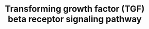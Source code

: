 ---
annotations:
- type: Pathway Ontology
  value: signaling pathway
authors:
- MaintBot
- MirellaKalafati
- Eweitz
description: ''
last-edited: 2021-05-23
organisms:
- Pan troglodytes
redirect_from:
- /index.php/Pathway:WP926
- /instance/WP926
schema-jsonld:
- '@context': https://schema.org/
  '@id': https://wikipathways.github.io/pathways/WP926.html
  '@type': Dataset
  creator:
    '@type': Organization
    name: WikiPathways
  description: ''
  keywords:
  - RB1
  - ANAPC5
  - TGFBR2
  - AP2B1
  - MYC
  - CDC16
  - MAP2K6
  - RBL1
  - FOXO4
  - ZFYVE9
  - FNTA
  - PRKAR2A
  - EIF3S2
  - ENG
  - NUP153
  - STRAP
  - CAV1
  - CTCF
  - NCOA1
  - COPS5
  - STAMBPL1
  - ACVRL1
  - ARRB2
  - NUP214
  - CDK2
  - HOXA9
  - MAP2K3
  - GIPC1
  - E2F5
  - XPO1
  - APC10
  - SNX1
  - CDC23
  - TP53
  - AXIN2
  - SMAD6
  - ATF2
  - SMURF1
  - DAXX
  - MAPK14
  - SMAD4
  - JUN
  - CCNE1
  - RBL2
  - SMAD7
  - SKP1
  - CDK6
  - RUNX2
  - DVL1
  - NFYA
  - CREBBP
  - AR
  - PIK3R1
  - NFYB
  - KAT2B
  - TGFB2
  - ANAPC1
  - HSPA8
  - MAP3K7
  - ETS1
  - TFDP1
  - PIAS2
  - TGFB1
  - TFDP2
  - SMAD3
  - FOSB
  - CCNB2
  - E2F4
  - DCP1A
  - CRI2
  - PRKCG
  - PARD3
  - UBE2D2
  - ESR1
  - ATF3
  - SNX4
  - ROCK1
  - CAMK2A
  - FOXG1B
  - CCND1
  - ANAPC2
  - SP1
  - SPARC
  - CAMK2B
  - STK11IP
  - PPP2R2A
  - UBE2D1
  - SNW1
  - RBX1
  - ERBB2IP
  - PRKAR1B
  - ANAPC4
  - STK11
  - KPNB1
  - SUMO1
  - SKIL
  - SMURF2
  - CDC27
  - CTNNB1
  - MAP3K7IP1
  - BTRC
  - PIAS1
  - JUND
  - VDR
  - TRAP1
  - SNX2
  - TP73
  - SNX6
  - ZEB2
  - FKBP1A
  - FOS
  - CAMK2G
  - CDK4
  - TGIF1
  - HNF4A
  - LOC464259
  - CDC25A
  - TGFBR1
  - MAPK8
  - FZR1
  - MEF2A
  - YAP1
  - CDC2
  - CD44
  - FOXH1
  - EP300
  - NFYC
  - FOXO3A
  - MEF2C
  - CITED1
  - PRKCD
  - SKI
  - DAB2
  - PRKCB1
  - SNIP1
  - Gene Symbol
  - UBE2D3P
  - ANAPC7
  - SDC2
  - TGFB3
  - CDKN1A
  - HGS
  - CUL1
  - CAMK2D
  - LEF1
  - SMAD2
  - FOXO1
  - TCF8
  - JUNB
  - PIK3R2
  - AXIN1
  - TGFBR3
  license: CC0
  name: Transforming growth factor (TGF) beta receptor signaling pathway
seo: CreativeWork
title: Transforming growth factor (TGF) beta receptor signaling pathway
wpid: WP926
---
